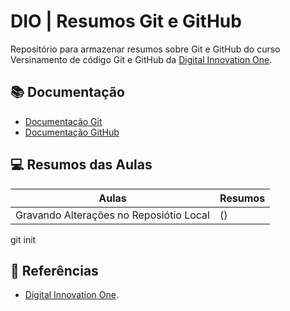 # DIO | Resumos Git e GitHub

Repositório para armazenar resumos sobre Git e GitHub do curso Versinamento de código Git e GitHub da [Digital Innovation One](https://www.dio.me/).

## 📚 Documentação
- [Documentação Git](https://git-scm.com/doc)
- [Documentação GitHub](https://docs.github.com/)

## 💻 Resumos das Aulas

| Aulas | Resumos |
|------|--------|
|Gravando Alterações no Reposiótio Local | () |


git init


## 🔎 Referências
- [Digital Innovation One](https://www.dio.me/).